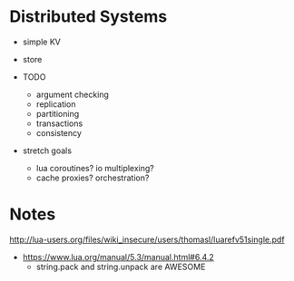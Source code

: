# Distributed Systems

- simple KV
- store

- TODO

  - argument checking
  - replication
  - partitioning
  - transactions
  - consistency

- stretch goals
  - lua coroutines? io multiplexing?
  - cache proxies? orchestration?

# Notes

http://lua-users.org/files/wiki_insecure/users/thomasl/luarefv51single.pdf

- https://www.lua.org/manual/5.3/manual.html#6.4.2
  - string.pack and string.unpack are AWESOME
